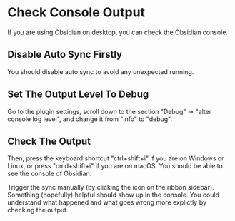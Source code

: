 # Check Console Output

If you are using Obsidian on desktop, you can check the Obsidian console.

## Disable Auto Sync Firstly

You should disable auto sync to avoid any unexpected running.

## Set The Output Level To Debug

Go to the plugin settings, scroll down to the section "Debug" -> "alter console log level", and change it from "info" to "debug".

## Check The Output

Then, press the keyboard shortcut "ctrl+shift+i" if you are on Windows or Linux, or press "cmd+shift+i" if you are on macOS. You should be able to see the console of Obsidian.

Trigger the sync manually (by clicking the icon on the ribbon sidebar). Something (hopefully) helpful should show up in the console. You could understand what happened and what goes wrong more explictly by checking the output.
